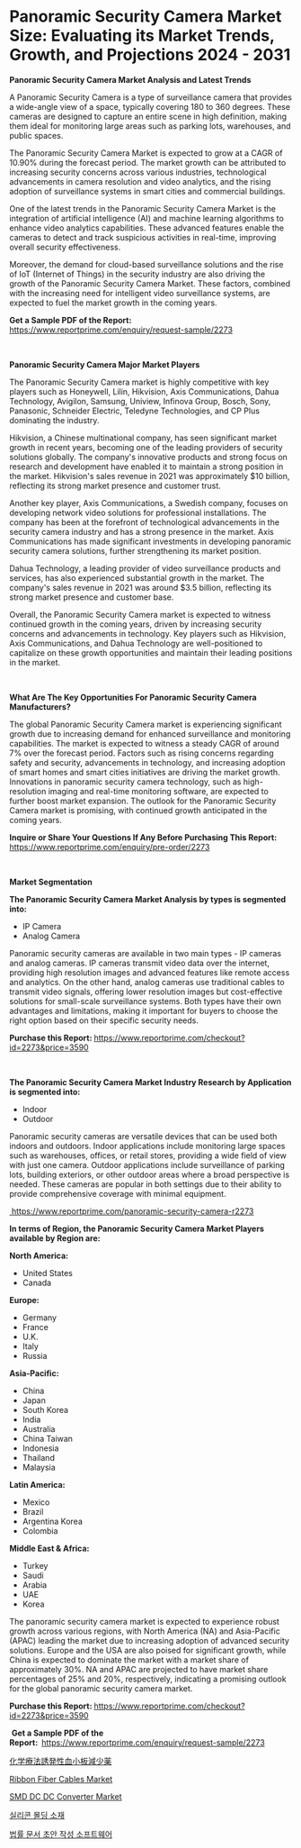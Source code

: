 <p><h1>Panoramic Security Camera Market Size: Evaluating its Market Trends, Growth, and Projections 2024 - 2031</h1></p><p><strong>Panoramic Security Camera Market Analysis and Latest Trends</strong></p>
<p><p>A Panoramic Security Camera is a type of surveillance camera that provides a wide-angle view of a space, typically covering 180 to 360 degrees. These cameras are designed to capture an entire scene in high definition, making them ideal for monitoring large areas such as parking lots, warehouses, and public spaces.</p><p>The Panoramic Security Camera Market is expected to grow at a CAGR of 10.90% during the forecast period. The market growth can be attributed to increasing security concerns across various industries, technological advancements in camera resolution and video analytics, and the rising adoption of surveillance systems in smart cities and commercial buildings.</p><p>One of the latest trends in the Panoramic Security Camera Market is the integration of artificial intelligence (AI) and machine learning algorithms to enhance video analytics capabilities. These advanced features enable the cameras to detect and track suspicious activities in real-time, improving overall security effectiveness.</p><p>Moreover, the demand for cloud-based surveillance solutions and the rise of IoT (Internet of Things) in the security industry are also driving the growth of the Panoramic Security Camera Market. These factors, combined with the increasing need for intelligent video surveillance systems, are expected to fuel the market growth in the coming years.</p></p>
<p><strong>Get a Sample PDF of the Report:&nbsp;</strong> <a href="https://www.reportprime.com/enquiry/request-sample/2273">https://www.reportprime.com/enquiry/request-sample/2273</a></p>
<p>&nbsp;</p>
<p><strong>Panoramic Security Camera Major Market Players</strong></p>
<p><p>The Panoramic Security Camera market is highly competitive with key players such as Honeywell, Lilin, Hikvision, Axis Communications, Dahua Technology, Avigilon, Samsung, Uniview, Infinova Group, Bosch, Sony, Panasonic, Schneider Electric, Teledyne Technologies, and CP Plus dominating the industry. </p><p>Hikvision, a Chinese multinational company, has seen significant market growth in recent years, becoming one of the leading providers of security solutions globally. The company's innovative products and strong focus on research and development have enabled it to maintain a strong position in the market. Hikvision's sales revenue in 2021 was approximately $10 billion, reflecting its strong market presence and customer trust.</p><p>Another key player, Axis Communications, a Swedish company, focuses on developing network video solutions for professional installations. The company has been at the forefront of technological advancements in the security camera industry and has a strong presence in the market. Axis Communications has made significant investments in developing panoramic security camera solutions, further strengthening its market position.</p><p>Dahua Technology, a leading provider of video surveillance products and services, has also experienced substantial growth in the market. The company's sales revenue in 2021 was around $3.5 billion, reflecting its strong market presence and customer base.</p><p>Overall, the Panoramic Security Camera market is expected to witness continued growth in the coming years, driven by increasing security concerns and advancements in technology. Key players such as Hikvision, Axis Communications, and Dahua Technology are well-positioned to capitalize on these growth opportunities and maintain their leading positions in the market.</p></p>
<p>&nbsp;</p>
<p><strong>What Are The Key Opportunities For Panoramic Security Camera Manufacturers?</strong></p>
<p><p>The global Panoramic Security Camera market is experiencing significant growth due to increasing demand for enhanced surveillance and monitoring capabilities. The market is expected to witness a steady CAGR of around 7% over the forecast period. Factors such as rising concerns regarding safety and security, advancements in technology, and increasing adoption of smart homes and smart cities initiatives are driving the market growth. Innovations in panoramic security camera technology, such as high-resolution imaging and real-time monitoring software, are expected to further boost market expansion. The outlook for the Panoramic Security Camera market is promising, with continued growth anticipated in the coming years.</p></p>
<p><strong>Inquire or Share Your Questions If Any Before Purchasing This Report:</strong> <a href="https://www.reportprime.com/enquiry/pre-order/2273">https://www.reportprime.com/enquiry/pre-order/2273</a></p>
<p>&nbsp;</p>
<p><strong>Market Segmentation</strong></p>
<p><strong>The Panoramic Security Camera Market Analysis by types is segmented into:</strong></p>
<p><ul><li>IP Camera</li><li>Analog Camera</li></ul></p>
<p><p>Panoramic security cameras are available in two main types - IP cameras and analog cameras. IP cameras transmit video data over the internet, providing high resolution images and advanced features like remote access and analytics. On the other hand, analog cameras use traditional cables to transmit video signals, offering lower resolution images but cost-effective solutions for small-scale surveillance systems. Both types have their own advantages and limitations, making it important for buyers to choose the right option based on their specific security needs.</p></p>
<p><strong>Purchase this Report:&nbsp;</strong><a href="https://www.reportprime.com/checkout?id=2273&price=3590">https://www.reportprime.com/checkout?id=2273&price=3590</a></p>
<p>&nbsp;</p>
<p><strong>The Panoramic Security Camera Market Industry Research by Application is segmented into:</strong></p>
<p><ul><li>Indoor</li><li>Outdoor</li></ul></p>
<p><p>Panoramic security cameras are versatile devices that can be used both indoors and outdoors. Indoor applications include monitoring large spaces such as warehouses, offices, or retail stores, providing a wide field of view with just one camera. Outdoor applications include surveillance of parking lots, building exteriors, or other outdoor areas where a broad perspective is needed. These cameras are popular in both settings due to their ability to provide comprehensive coverage with minimal equipment.</p></p>
<p><a href="https://www.reportprime.com/panoramic-security-camera-r2273">&nbsp;https://www.reportprime.com/panoramic-security-camera-r2273</a></p>
<p><strong>In terms of Region, the Panoramic Security Camera Market Players available by Region are:</strong></p>
<p>
    <p> <strong> North America: </strong>
        <ul>
            <li>United States</li>
            <li>Canada</li>
        </ul>
        </p> 
    <p> <strong> Europe: </strong>
        <ul>
            <li>Germany</li>
            <li>France</li>
            <li>U.K.</li>
            <li>Italy</li>
            <li>Russia</li>
        </ul>
        </p> 
    <p> <strong> Asia-Pacific: </strong>
        <ul>
            <li>China</li>
            <li>Japan</li>
            <li>South Korea</li>
            <li>India</li>
            <li>Australia</li>
            <li>China Taiwan</li>
            <li>Indonesia</li>
            <li>Thailand</li>
            <li>Malaysia</li>
        </ul>
        </p> 
    <p> <strong> Latin America: </strong>
        <ul>
            <li>Mexico</li>
            <li>Brazil</li>
            <li>Argentina Korea</li>
            <li>Colombia</li>
        </ul>
        </p> 
    <p> <strong> Middle East & Africa: </strong>
        <ul>
            <li>Turkey</li>
            <li>Saudi</li>
            <li>Arabia</li>
            <li>UAE</li>
            <li>Korea</li>
        </ul>
    </p>
    </p>
<p><p>The panoramic security camera market is expected to experience robust growth across various regions, with North America (NA) and Asia-Pacific (APAC) leading the market due to increasing adoption of advanced security solutions. Europe and the USA are also poised for significant growth, while China is expected to dominate the market with a market share of approximately 30%. NA and APAC are projected to have market share percentages of 25% and 20%, respectively, indicating a promising outlook for the global panoramic security camera market.</p></p>
<p><strong>Purchase this Report: </strong><a href="https://www.reportprime.com/checkout?id=2273&price=3590">https://www.reportprime.com/checkout?id=2273&price=3590</a></p>
<p>&nbsp;<strong>Get a Sample PDF of the Report:&nbsp;&nbsp;</strong><a href="https://www.reportprime.com/enquiry/request-sample/2273">https://www.reportprime.com/enquiry/request-sample/2273</a></p>
<p><strong></strong></p>
<p><p><a href="https://github.com/alyle7648/Market-Research-Report-List-1/blob/main/466991672153.md">化学療法誘発性血小板減少薬</a></p><p><a href="https://github.com/lorenzaSchmeler/Market-Research-Report-List-1/blob/main/ribbon-fiber-cables-market.md">Ribbon Fiber Cables Market</a></p><p><a href="https://github.com/ruddyyedelwadw/Market-Research-Report-List-2/blob/main/smd-dc-dc-converter-market.md">SMD DC DC Converter Market</a></p><p><a href="https://medium.com/@hulk678678/%EC%8B%A4%EB%A6%AC%EC%BD%98-%EC%84%B1%ED%98%95-%EC%9E%AC%EB%A3%8C-%EC%8B%9C%EC%9E%A5-%EB%B6%84%EC%84%9D-%EC%97%B0%ED%8F%89%EA%B7%A0-%EC%84%B1%EC%9E%A5%EB%A5%A0-%EC%8B%9C%EC%9E%A5-%EC%84%B8%EB%B6%84%ED%99%94-%EB%B0%8F-%EA%B8%80%EB%A1%9C%EB%B2%8C-%EC%82%B0%EC%97%85-%EA%B0%9C%EC%9A%94-788a385ddb25">실리콘 몰딩 소재</a></p><p><a href="https://medium.com/@isabelbogisich2022/%EB%B2%95%EC%A0%81-%EB%AC%B8%EC%84%9C-%EC%9E%91%EC%84%B1-%EC%86%8C%ED%94%84%ED%8A%B8%EC%9B%A8%EC%96%B4-%EC%8B%9C%EC%9E%A5-%EB%B6%84%EC%84%9D-%EC%97%B0%ED%8F%89%EA%B7%A0-%EC%84%B1%EC%9E%A5%EB%A5%A0-%EC%8B%9C%EC%9E%A5-%EC%84%B8%EB%B6%84%ED%99%94-%EB%B0%8F-%EA%B8%80%EB%A1%9C%EB%B2%8C-%EC%82%B0%EC%97%85-%EA%B0%9C%EC%9A%94-30b6bf411df3">법률 문서 초안 작성 소프트웨어</a></p></p>